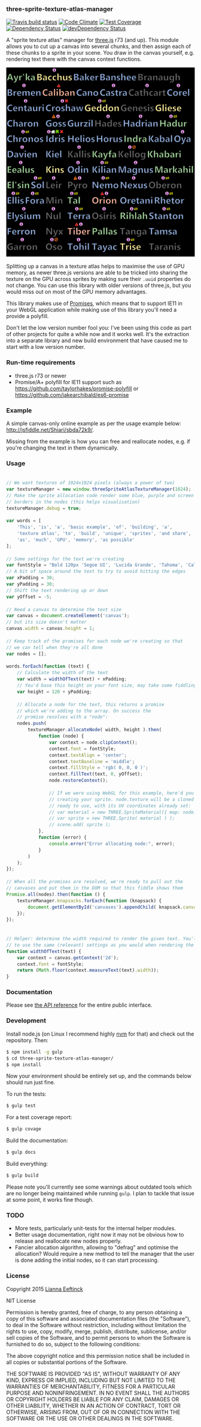 ### three-sprite-texture-atlas-manager ###

[![Travis build status](http://img.shields.io/travis/Leeft/three-sprite-texture-atlas-manager.svg?style=flat)](https://travis-ci.org/Leeft/three-sprite-texture-atlas-manager)
[![Code Climate](https://codeclimate.com/github/Leeft/three-sprite-texture-atlas-manager/badges/gpa.svg)](https://codeclimate.com/github/Leeft/three-sprite-texture-atlas-manager)
[![Test Coverage](https://codeclimate.com/github/Leeft/three-sprite-texture-atlas-manager/badges/coverage.svg)](https://codeclimate.com/github/Leeft/three-sprite-texture-atlas-manager/coverage)
[![Dependency Status](https://david-dm.org/Leeft/three-sprite-texture-atlas-manager.svg)](https://david-dm.org/Leeft/three-sprite-texture-atlas-manager)
[![devDependency Status](https://david-dm.org/Leeft/three-sprite-texture-atlas-manager/dev-status.svg)](https://david-dm.org/Leeft/three-sprite-texture-atlas-manager#info=devDependencies)

A "sprite texture atlas" manager for [three.js](http://threejs.org/) r73 (and up). This module allows you to cut up a canvas into several chunks, and then assign each of these chunks to a sprite in your scene. You draw in the canvas yourself, e.g. rendering text there with the canvas context functions.

![example of a generated sprite atlas](screenshots/sprite-atlas-example.png "Actual example of a generated sprite atlas")

Splitting up a canvas in a texture atlas helps to maximise the use of GPU memory, as newer three.js versions are able to be tricked into sharing the texture on the GPU across sprites by making sure their `.uuid` properties do not change. You can use this library with older versions of three.js, but you would miss out on most of the GPU memory advantages.

This library makes use of [Promises](https://developer.mozilla.org/en/docs/Web/JavaScript/Reference/Global_Objects/Promise), which means that to support IE11 in your WebGL application while making use of this library you'll need a provide a polyfill.

Don't let the low version number fool you: I've been using this code as part of other projects for quite a while now and it works well. It's the extraction into a separate library and new build environment that have caused me to start with a low version number.

### Run-time requirements ###

* three.js r73 or newer
* Promise/A+ polyfill for IE11 support such as https://github.com/taylorhakes/promise-polyfill or https://github.com/jakearchibald/es6-promise

### Example ###

A simple canvas-only online example as per the usage example below: http://jsfiddle.net/Shiari/sbda72k9/.

Missing from the example is how you can free and reallocate nodes, e.g. if you're changing the text in them dynamically.

### Usage ###

```javascript

// We want textures of 1024x1024 pixels (always a power of two)
var textureManager = new window.threeSpriteAtlasTextureManager(1024);
// Make the sprite allocation code render some blue, purple and screen
// borders in the nodes (this helps visualisation)
textureManager.debug = true;

var words = [
    'This', 'is', 'a', 'basic example', 'of', 'building', 'a',
    'texture atlas', 'to', 'build', 'unique', 'sprites', 'and share',
    'as', 'much', 'GPU', 'memory', 'as possible'
];

// Some settings for the text we're creating
var fontStyle = "Bold 120px 'Segoe UI', 'Lucida Grande', 'Tahoma', 'Calibri', 'Roboto', sans-serif";
// A bit of space around the text to try to avoid hitting the edges
var xPadding = 30;
var yPadding = 30;
// Shift the text rendering up or down
var yOffset = -5;

// Need a canvas to determine the text size
var canvas = document.createElement('canvas');
// but its size doesn't matter
canvas.width = canvas.height = 1;

// Keep track of the promises for each node we're creating so that
// we can tell when they're all done
var nodes = [];

words.forEach(function (text) {
    // Calculate the width of the text
    var width = widthOfText(text) + xPadding;
    // You'd base this height on your font size, may take some fiddling
    var height = 120 + yPadding;

    // Allocate a node for the text, this returns a promise
    // which we're adding to the array. On success the
    // promise resolves with a "node":
    nodes.push(
        textureManager.allocateNode( width, height ).then(
            function (node) {
                var context = node.clipContext();
                context.font = fontStyle;
                context.textAlign = 'center';
                context.textBaseline = 'middle';
                context.fillStyle = 'rgb( 0, 0, 0 )';
                context.fillText(text, 0, yOffset);
                node.restoreContext();

                // If we were using WebGL for this example, here'd you'd be
                // creating your sprite. node.texture will be a cloned texture
                // ready to use, with its UV coordinates already set:
                // var material = new THREE.SpriteMaterial({ map: node.texture });
                // var sprite = new THREE.Sprite( material ) );
                // scene.add( sprite );
            },
            function (error) {
                console.error("Error allocating node:", error);
            }
        )
    );
});

// When all the promises are resolved, we're ready to pull out the
// canvases and put them in the DOM so that this fiddle shows them
Promise.all(nodes).then(function () {
    textureManager.knapsacks.forEach(function (knapsack) {
        document.getElementById('canvases').appendChild( knapsack.canvas );
    });
});


// Helper: determine the width required to render the given text. You'll want
// to use the same (relevant) settings as you would when rendering the text
function widthOfText(text) {
    var context = canvas.getContext('2d');
    context.font = fontStyle;
    return (Math.floor(context.measureText(text).width));
}

```

### Documentation ###

Please see [the API reference](docs/API.md) for the entire public interface.

### Development ###

Install node.js (on Linux I recommend highly [nvm](https://github.com/creationix/nvm) for that) and check out the repository. Then:

```bash
$ npm install -g gulp
$ cd three-sprite-texture-atlas-manager/
$ npm install
```

Now your environment should be entirely set up, and the commands below should run just fine.

To run the tests:

```bash
$ gulp test
```

For a test coverage report:

```bash
$ gulp covage
```

Build the documentation:

```bash
$ gulp docs
```

Build everything:

```bash
$ gulp build
```

Please note you'll currently see some warnings about outdated tools which are no longer being maintained while running `gulp`. I plan to tackle that issue at some point, it works fine though.

### TODO ###

* More tests, particularly unit-tests for the internal helper modules.
* Better usage documentation, right now it may not be obvious how to release and reallocate new nodes properly.
* Fancier allocation algorithm, allowing to "defrag" and optimise the allocation? Would require a new method to tell the manager that the user is done adding the initial nodes, so it can start processing.

### License ###

Copyright 2015 [Lianna Eeftinck](https://github.com/leeft/)

NIT License

Permission is hereby granted, free of charge, to any person obtaining a copy of this software and associated documentation files (the "Software"), to deal in the Software without restriction, including without limitation the rights to use, copy, modify, merge, publish, distribute, sublicense, and/or sell copies of the Software, and to permit persons to whom the Software is furnished to do so, subject to the following conditions:

The above copyright notice and this permission notice shall be included in
all copies or substantial portions of the Software.

THE SOFTWARE IS PROVIDED "AS IS", WITHOUT WARRANTY OF ANY KIND, EXPRESS OR IMPLIED, INCLUDING BUT NOT LIMITED TO THE WARRANTIES OF MERCHANTABILITY, FITNESS FOR A PARTICULAR PURPOSE AND NONINFRINGEMENT. IN NO EVENT SHALL THE AUTHORS OR COPYRIGHT HOLDERS BE LIABLE FOR ANY CLAIM, DAMAGES OR OTHER LIABILITY, WHETHER IN AN ACTION OF CONTRACT, TORT OR OTHERWISE, ARISING FROM, OUT OF OR IN CONNECTION WITH THE SOFTWARE OR THE USE OR OTHER DEALINGS IN THE SOFTWARE.

